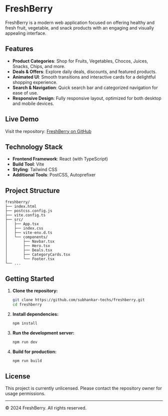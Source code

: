 # FreshBerry

FreshBerry is a modern web application focused on offering healthy and fresh fruit, vegetable, and snack products with an engaging and visually appealing interface.

## Features

- **Product Categories**: Shop for Fruits, Vegetables, Chocos, Juices, Snacks, Chips, and more.
- **Deals & Offers**: Explore daily deals, discounts, and featured products.
- **Animated UI**: Smooth transitions and interactive cards for a delightful shopping experience.
- **Search & Navigation**: Quick search bar and categorized navigation for ease of use.
- **Responsive Design**: Fully responsive layout, optimized for both desktop and mobile devices.

## Live Demo

Visit the repository: [FreshBerry on GitHub](https://github.com/subhankar-techs/freshberry)

## Technology Stack

- **Frontend Framework**: React (with TypeScript)
- **Build Tool**: Vite
- **Styling**: Tailwind CSS
- **Additional Tools**: PostCSS, Autoprefixer

## Project Structure

```
freshberry/
├── index.html
├── postcss.config.js
├── vite.config.ts
├── src/
│   ├── App.tsx
│   ├── index.css
│   ├── vite-env.d.ts
│   └── components/
│       ├── Navbar.tsx
│       ├── Hero.tsx
│       ├── Deals.tsx
│       ├── CategoryCards.tsx
│       └── Footer.tsx
└── ...
```

## Getting Started

1. **Clone the repository:**
   ```bash
   git clone https://github.com/subhankar-techs/freshberry.git
   cd freshberry
   ```

2. **Install dependencies:**
   ```bash
   npm install
   ```

3. **Run the development server:**
   ```bash
   npm run dev
   ```

4. **Build for production:**
   ```bash
   npm run build
   ```

## License

This project is currently unlicensed. Please contact the repository owner for usage permissions.

---

&copy; 2024 FreshBerry. All rights reserved.
